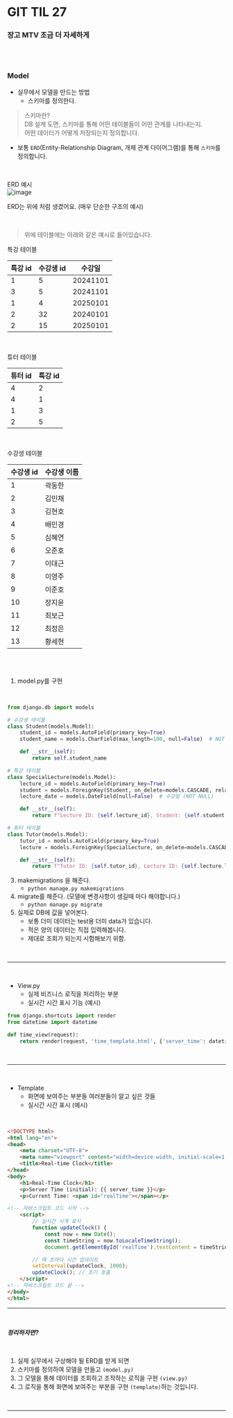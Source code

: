 # GIT TIL 27

### 장고 MTV 조금 더 자세하게


<br><br>

### Model
- 실무에서 모델을 만드는 방법
    - 스키마를 정의한다.
>스키마란? <br>
>DB 설계 도면, 스키마를 통해 어떤 테이블들이 어떤 관계를 나타내는지. <br>
>어떤 데이터가 어떻게 저장되는지 정의합니다.
- 보통 `ERD`(Entity-Relationship Diagram, 개체 관계 다이어그램)를 통해 `스키마`를 정의합니다.
   
<br>

ERD 예시 <br>
![image](https://github.com/user-attachments/assets/3386ac94-5158-4857-be25-3a58827b4560)

ERD는 위에 처럼 생겼어요. (매우 단순한 구조의 예시)

<br>

>위에 테이블에는 아래와 같은 예시로 들어있습니다.
                
특강 테이블

| 특강 id | 수강생 id | 수강일 |
| --- | --- | --- |
| 1 | 5 | 20241101 |
| 3 | 5 | 20241101 |
| 1 | 4 | 20250101 |
| 2 | 32 | 20240101 |
| 2 | 15 | 20250101 |

<br>

튜터 테이블

| 튜터 id | 특강 id |
| --- | --- |
| 4 | 2 |
| 4 | 1 |
| 1 | 3 |
| 2 | 5 |

<br>

수강생 테이블

| 수강생 id | 수강생 이름 |
| --- | --- |
| 1 | 곽동한 |
| 2 | 김민채 |
| 3 | 김현호 |
| 4 | 배민경 |
| 5 | 심혜연 |
| 6 | 오준호 |
| 7 | 이대근 |
| 8 | 이영주 |
| 9 | 이준호 |
| 10 | 장지윤 |
| 11 | 최보근 |
| 12 | 최정은 |
| 13 | 황세현 |

<br><br>

1. model.py를 구현

<br>

```python
from django.db import models

# 수강생 테이블
class Student(models.Model):
    student_id = models.AutoField(primary_key=True)
    student_name = models.CharField(max_length=100, null=False)  # NOT NULL 설정

    def __str__(self):
        return self.student_name

# 특강 테이블
class SpecialLecture(models.Model):
    lecture_id = models.AutoField(primary_key=True)
    student = models.ForeignKey(Student, on_delete=models.CASCADE, related_name='lectures')  # 수강생 외래 키
    lecture_date = models.DateField(null=False)  # 수강일 (NOT NULL)

    def __str__(self):
        return f"Lecture ID: {self.lecture_id}, Student: {self.student.student_name}"

# 튜터 테이블
class Tutor(models.Model):
    tutor_id = models.AutoField(primary_key=True)
    lecture = models.ForeignKey(SpecialLecture, on_delete=models.CASCADE, related_name='tutors')  # 특강 외래 키

    def __str__(self):
        return f"Tutor ID: {self.tutor_id}, Lecture ID: {self.lecture.lecture_id}"

```
3. makemigrations 을 해준다.
    - `python manage.py makemigrations`
4. migrate를 해준다. (모델에 변경사항이 생길때 마다 해야합니다.)
    - `python manage.py migrate`
5. 실제로 DB에 값을 넣어본다.
    - 보통 더미 데이터는 test용 더미 data가 있습니다.
    - 적은 양의 데이터는 직접 입력해봅니다.
    - 제대로 조회가 되는지 시험해보기 위함.

<br>

---

<br>

- View.py
    - 실제 비즈니스 로직을 처리하는 부분
    - 실시간 시간 표시 기능 (예시)

```python
from django.shortcuts import render
from datetime import datetime

def time_view(request):
    return render(request, 'time_template.html', {'server_time': datetime.now()})
```
<br>

---

<br>

- Template
    - 화면에 보여주는 부분들 여러분들이 알고 싶은 것들
    - 실시간 시간 표시 (예시)

<br>

```html
<!DOCTYPE html>
<html lang="en">
<head>
    <meta charset="UTF-8">
    <meta name="viewport" content="width=device-width, initial-scale=1.0">
    <title>Real-time Clock</title>
</head>
<body>
    <h1>Real-Time Clock</h1>
    <p>Server Time (initial): {{ server_time }}</p>
    <p>Current Time: <span id="realTime"></span></p>

<!-- 자바스크립트 코드 시작 -->
    <script> 
        // 실시간 시계 표시
        function updateClock() {
            const now = new Date();
            const timeString = now.toLocaleTimeString();
            document.getElementById('realTime').textContent = timeString;}

        // 매 초마다 시간 업데이트
        setInterval(updateClock, 1000);
        updateClock(); // 초기 호출
    </script>
<!-- 자바스크립트 코드 끝 -->
</body>
</html>
```

---

<br>

***정리하자면?***

<br>

1. 실제 실무에서 구상해야 될 ERD를 받게 되면
2. 스키마를 정의하여 모델을 만들고 `(model.py)`
3. 그 모델을 통해 데이터를 조회하고 조작하는 로직을 구현 `(view.py)`
4. 그 로직을 통해 화면에 보여주는 부분을 구현 `(template)`하는 것입니다.

<br>

---

<br>

